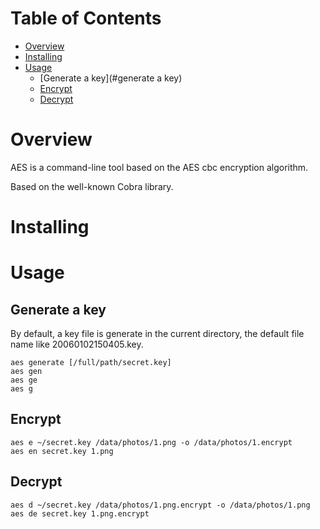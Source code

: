 

# Table of Contents

- [Overview](#overview)
- [Installing](#installing)
- [Usage](#usage)
  - [Generate a key](#generate a key)
  - [Encrypt](#encrypt)
  - [Decrypt](#decrypt)

# Overview

AES is a command-line tool based on the AES cbc encryption algorithm.

Based on the well-known Cobra library.

# Installing

# Usage

## Generate a key

By default, a key file is generate in the current directory, the default file name like 20060102150405.key.

```shell script
aes generate [/full/path/secret.key]
aes gen
aes ge
aes g
```

## Encrypt

```shell script
aes e ~/secret.key /data/photos/1.png -o /data/photos/1.encrypt
aes en secret.key 1.png
```

## Decrypt

```shell script
aes d ~/secret.key /data/photos/1.png.encrypt -o /data/photos/1.png
aes de secret.key 1.png.encrypt
```
